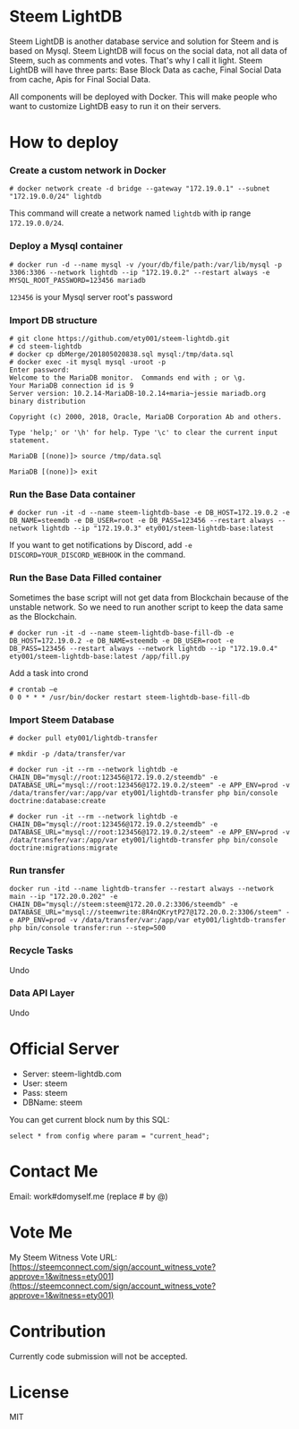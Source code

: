 # Steem LightDB

Steem LightDB is another database service and solution for Steem and is based on Mysql.
Steem LightDB will focus on the social data, not all data of Steem, such as comments
and votes. That's why I call it light. Steem LightDB will have three parts: Base Block
Data as cache, Final Social Data from cache, Apis for Final Social Data.

All components will be deployed with Docker. This will make people who want to customize
LightDB easy to run it on their servers.

# How to deploy

### Create a custom network in Docker

```
# docker network create -d bridge --gateway "172.19.0.1" --subnet "172.19.0.0/24" lightdb
```

This command will create a network named `lightdb` with ip range `172.19.0.0/24`.

### Deploy a Mysql container

```
# docker run -d --name mysql -v /your/db/file/path:/var/lib/mysql -p 3306:3306 --network lightdb --ip "172.19.0.2" --restart always -e MYSQL_ROOT_PASSWORD=123456 mariadb
```

`123456` is your Mysql server root's password

### Import DB structure

```
# git clone https://github.com/ety001/steem-lightdb.git
# cd steem-lightdb
# docker cp dbMerge/201805020838.sql mysql:/tmp/data.sql
# docker exec -it mysql mysql -uroot -p
Enter password:
Welcome to the MariaDB monitor.  Commands end with ; or \g.
Your MariaDB connection id is 9
Server version: 10.2.14-MariaDB-10.2.14+maria~jessie mariadb.org binary distribution

Copyright (c) 2000, 2018, Oracle, MariaDB Corporation Ab and others.

Type 'help;' or '\h' for help. Type '\c' to clear the current input statement.

MariaDB [(none)]> source /tmp/data.sql

MariaDB [(none)]> exit
```

### Run the Base Data container

```
# docker run -it -d --name steem-lightdb-base -e DB_HOST=172.19.0.2 -e DB_NAME=steemdb -e DB_USER=root -e DB_PASS=123456 --restart always --network lightdb --ip "172.19.0.3" ety001/steem-lightdb-base:latest
```

If you want to get notifications by Discord, add `-e DISCORD=YOUR_DISCORD_WEBHOOK` in the command.

### Run the Base Data Filled container

Sometimes the base script will not get data from Blockchain
because of the unstable network. So we need to run another script
to keep the data same as the Blockchain.

```
# docker run -it -d --name steem-lightdb-base-fill-db -e DB_HOST=172.19.0.2 -e DB_NAME=steemdb -e DB_USER=root -e DB_PASS=123456 --restart always --network lightdb --ip "172.19.0.4" ety001/steem-lightdb-base:latest /app/fill.py
```

Add a task into crond

```
# crontab –e
0 0 * * * /usr/bin/docker restart steem-lightdb-base-fill-db
```

### Import Steem Database

```
# docker pull ety001/lightdb-transfer

# mkdir -p /data/transfer/var

# docker run -it --rm --network lightdb -e CHAIN_DB="mysql://root:123456@172.19.0.2/steemdb" -e DATABASE_URL="mysql://root:123456@172.19.0.2/steem" -e APP_ENV=prod -v /data/transfer/var:/app/var ety001/lightdb-transfer php bin/console doctrine:database:create

# docker run -it --rm --network lightdb -e CHAIN_DB="mysql://root:123456@172.19.0.2/steemdb" -e DATABASE_URL="mysql://root:123456@172.19.0.2/steem" -e APP_ENV=prod -v /data/transfer/var:/app/var ety001/lightdb-transfer php bin/console doctrine:migrations:migrate
```

### Run transfer

```
docker run -itd --name lightdb-transfer --restart always --network main --ip "172.20.0.202" -e CHAIN_DB="mysql://steem:steem@172.20.0.2:3306/steemdb" -e DATABASE_URL="mysql://steemwrite:8R4nQKrytP27@172.20.0.2:3306/steem" -e APP_ENV=prod -v /data/transfer/var:/app/var ety001/lightdb-transfer php bin/console transfer:run --step=500
```

### Recycle Tasks

Undo

### Data API Layer

Undo

# Official Server

* Server: steem-lightdb.com
* User: steem
* Pass: steem
* DBName: steem

You can get current block num by this SQL:

```
select * from config where param = "current_head";
```

# Contact Me

Email: work#domyself.me (replace # by @)

# Vote Me

My Steem Witness Vote URL: [https://steemconnect.com/sign/account_witness_vote?approve=1&witness=ety001](https://steemconnect.com/sign/account_witness_vote?approve=1&witness=ety001)

# Contribution

Currently code submission will not be accepted.

# License

MIT
